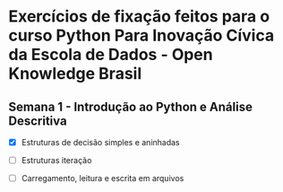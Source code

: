# Exercícios de fixação feitos para o curso Python Para Inovação Cívica da Escola de Dados - Open Knowledge Brasil

## Semana 1 - Introdução ao Python e Análise Descritiva

- [x] Estruturas de decisão simples e aninhadas

- [ ] Estruturas iteração 

- [ ] Carregamento, leitura e escrita em arquivos  


